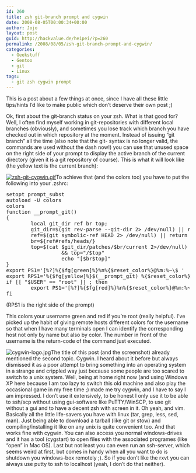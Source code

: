 ```yaml
---
id: 260
title: zsh git-branch prompt and cygwin
date: 2008-08-05T00:00:34+00:00
author: Jojo
layout: post
guid: http://hackvalue.de/heipei/?p=260
permalink: /2008/08/05/zsh-git-branch-prompt-and-cygwin/
categories:
  - Geekstuff
  - Gentoo
  - git
  - Linux
tags:
  - git zsh cygwin prompt
---
```

This is a post about a few things at once, since I have all these little tips/hints I&#8217;d like to make public which don&#8217;t deserve their own post ;)
  
Ok, first about the git-branch status on your zsh. What is that good for? Well, I often find myself working in git-repositories with different local branches (obviously), and sometimes you lose track which branch you have checked out in which repository at the moment. Instead of issuing &#8220;git branch&#8221; all the time (also note that the git-<command> syntax is no longer valid, the commands are used without the dash now!) you can use that unused space on the right side of your prompt to display the active branch of the current directory (given it is a git repository of course). This is what it will look like (the yellow text is the current branch):
  
<a class="thickbox" rel="" href='http://hackvalue.de/heipei/wp-content/gallery/screenshots/zsh-git-cygwin.gif' title=''><img src='http://hackvalue.de/heipei/wp-content/gallery/screenshots/zsh-git-cygwin.gif' alt='zsh-git-cygwin.gif' class='ngg-singlepic ngg-center' /></a>To achieve that (and the colors too) you have to put the following into your .zshrc:

<pre>setopt prompt_subst
autoload -U colors
colors
function __prompt_git()
{
        local git_dir ref br top;
        git_dir=$(git rev-parse --git-dir 2> /dev/null) || return
        ref=$(git symbolic-ref HEAD 2> /dev/null) || return
        br=${ref#refs/heads/}
        top=$(cat $git_dir/patches/$br/current 2>/dev/null) \
                  && top="/$top"
                  echo "[$br$top]"
}
export PS1='[%?]%{$fg[green]%}%n%{$reset_color%}@%m:%~\$ '
export RPS1='%{$fg[yellow]%}$(__prompt_git) %{$reset_color%}%*'
if [[ "$USER" == "root" ]] ; then
        export PS1='[%?]%{$fg[red]%}%n%{$reset_color%}@%m:%~# '
fi
</pre>

(RPS1 is the right side of the prompt)
  
This colors your username green and red if you&#8217;re root (really helpful). I&#8217;ve picked up the habit of giving remote hosts different colors for the username so that when I have many terminals open I can identify the corresponding host not only by name but also by color. The number in front of the username is the return-code of the command just executed.

<img src='http://hackvalue.de/heipei/wp-content/gallery/logos/cygwin-logo.jpg' alt='cygwin-logo.jpg' class='alignleft' />The title of this post (and the screenshot) already mentioned the second topic. Cygwin. I heard about it before but always dismissed it as a poor attempt to bring something into an operating system in a strange and crippled way just because some people are too scared to switch to a unix system. Well, being at home right now (and using Windows XP here because I am too lazy to switch this old machine and also play the occasional game in my free time ;) made me try cygwin, and I have to say I am impressed. I don&#8217;t use it extensively, to be honest I only use it to be able to ssh/scp without using gui-software like PuTTY/WinSCP, to use git without a gui and to have a decent zsh with screen in it. Oh yeah, and vim. Basically all the little life-savers you have with linux (tar, grep, less, sed, man). Just being able to download a tarball (like git or stow) and compiling/installing it like on any unix is quite convenient too. And that works fine with cygwin. You can also access you normal windows-drives and it has a tool (cygstart) to open files with the associated programes (like &#8220;open&#8221; in Mac OS). Last but not least you can even run an ssh-server, which seems weird at first, but comes in handy when all you want to do is shutdown you windows-box remotely ;). So if you don&#8217;t like the rxvt you can always use putty to ssh to localhost (yeah, I don&#8217;t do that neither).